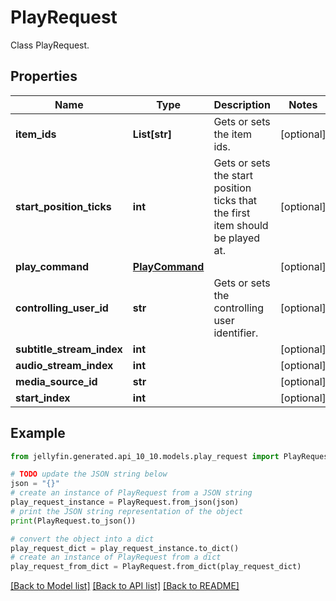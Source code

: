 # PlayRequest

Class PlayRequest.

## Properties

Name | Type | Description | Notes
------------ | ------------- | ------------- | -------------
**item_ids** | **List[str]** | Gets or sets the item ids. | [optional] 
**start_position_ticks** | **int** | Gets or sets the start position ticks that the first item should be played at. | [optional] 
**play_command** | [**PlayCommand**](PlayCommand.md) |  | [optional] 
**controlling_user_id** | **str** | Gets or sets the controlling user identifier. | [optional] 
**subtitle_stream_index** | **int** |  | [optional] 
**audio_stream_index** | **int** |  | [optional] 
**media_source_id** | **str** |  | [optional] 
**start_index** | **int** |  | [optional] 

## Example

```python
from jellyfin.generated.api_10_10.models.play_request import PlayRequest

# TODO update the JSON string below
json = "{}"
# create an instance of PlayRequest from a JSON string
play_request_instance = PlayRequest.from_json(json)
# print the JSON string representation of the object
print(PlayRequest.to_json())

# convert the object into a dict
play_request_dict = play_request_instance.to_dict()
# create an instance of PlayRequest from a dict
play_request_from_dict = PlayRequest.from_dict(play_request_dict)
```
[[Back to Model list]](../README.md#documentation-for-models) [[Back to API list]](../README.md#documentation-for-api-endpoints) [[Back to README]](../README.md)


